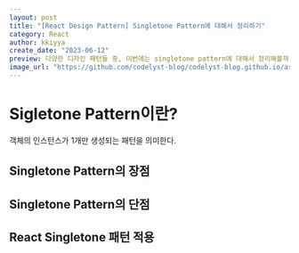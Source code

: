 ```yaml
---
layout: post
title: "[React Design Pattern] Singletone Pattern에 대해서 정리하기"
category: React
author: kkiyya
create_date: "2023-06-12"
preview: 다양한 디자인 패턴들 중, 이번에는 singletone pattern에 대해서 정리해볼까 합니다.
image_url: "https://github.com/codelyst-blog/codelyst-blog.github.io/assets/55094745/8d1e4cb0-bb72-4b7e-80d6-17bb36b23da1"
---
```


# Sigletone Pattern이란?

객체의 인스턴스가 1개만 생성되는 패턴을 의미한다.

## Singletone Pattern의 장점

## Singletone Pattern의 단점

## React Singletone 패턴 적용
